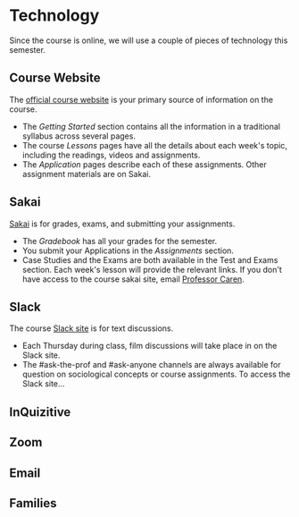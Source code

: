 # Technology

Since the course is online, we will use a couple of pieces of technology this semester.


## Course Website
The [official course website](http://soci101.org) is your primary source of information on the course.
* The *Getting Started* section contains all the information in a traditional syllabus across several pages.
* The course *Lessons* pages have all the details about each week's topic, including the readings, videos and assignments.
* The *Application* pages describe each of these assignments. Other assignment materials are on Sakai.

## Sakai
[Sakai](link) is for grades, exams, and submitting your assignments.
* The *Gradebook* has all your grades for the semester.
* You submit your Applications in the *Assignments* section.
* Case Studies and the Exams are both available in the Test and Exams section. Each week's lesson will provide the relevant links.
If you don't have access to the course sakai site, email [Professor Caren](mailto:neal.caren@unc.edu).

## Slack
The course [Slack site](http://soci101.slack.com) is for text discussions.
* Each Thursday during class, film discussions will take place in on the Slack site.
* The #ask-the-prof and #ask-anyone channels are always available for question on sociological concepts or course assignments.
To access the Slack site...

## InQuizitive

## Zoom

## Email

## Families
